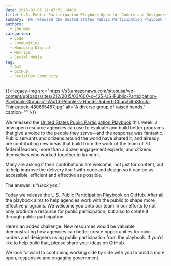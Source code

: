 ```yaml
---
date: 2015-02-05 11:47:52 -0400
title: U.S. Public Participation Playbook Open for Coders and Designers on GitHub
summary: 'We released the United States Public Participation Playbook this week, a new open resource agencies can use to evaluate and build better programs that give a voice to the people they serve&mdash;and the response was fantastic. Public servants and citizens around the world have shared it, and already are contributing new ideas that build from'
authors:
  - jherman
categories:
  - Code
  - Communities
  - Managing Digital
  - Metrics
  - Social Media
tag:
  - AoI
  - GitHub
  - SocialGov Community
---
```


{{< legacy-img src="https://s3.amazonaws.com/sitesusa/wp-content/uploads/sites/212/2015/03/600-x-425-US-Public-Participation-Playbook-Group-of-World-People-s-Hands-Robert-Churchill-iStock-Thinkstock-480665457.jpg" alt="A diverse group of raised hands." caption="" >}} 

We released the [United States Public Participation Playbook](http://www.whitehouse.gov/blog/2015/02/03/announcing-us-public-participation-playbook) this week, a new open resource agencies can use to evaluate and build better programs that give a voice to the people they serve—and the response was fantastic. Public servants and citizens around the world have shared it, and already are contributing new ideas that build from the work of the team of 70 federal leaders, more than a dozen engagement experts, and citizens themselves who worked together to launch it.

Many are asking if their contributions are welcome, not just for content, but to help improve the delivery itself with code and design so it can be as accessible, efficient and effective as possible.

The answer is &#8220;_Heck yes_.&#8221;

Today we release the [U.S. Public Participation Playbook](https://participation.usa.gov/) on [GitHub](https://github.com/GSA/participation-playbook). After all, the playbook aims to help agencies work with the public to shape more effective programs. We welcome you onto our team in our efforts to not only produce a resource for public participation, but also to create it through public participation.

Here&#8217;s an added challenge. New resources would be valuable demonstrating how agencies can better create opportunities for civic coders and designers using public participation from the playbook. If you’d like to help build that, please share your ideas on GitHub.

We look forward to continuing working side by side with you to build a more open, responsive and engaging government.